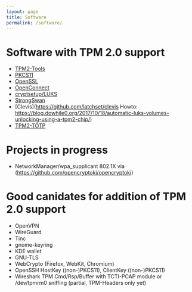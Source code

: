 ```yaml
---
layout: page
title: Software
permalink: /software/
---
```


# Software with TPM 2.0 support
- [TPM2-Tools](https://github.com/tpm2-software/tpm2-tools)
- [PKCS11](https://github.com/tpm2-software/tpm2-pkcs11)
- [OpenSSL](https://github.com/tpm2-software/tpm2-tss-engine)
- [OpenConnect](http://git.infradead.org/users/dwmw2/openconnect.git/blob/tpm2:/gnutls_tpm2_esys.c)
- [cryptsetup/LUKS](https://gitlab.com/cryptsetup/cryptsetup/merge_requests/51)
- [StrongSwan](https://wiki.strongswan.org/projects/strongswan/wiki/TPMPlugin)
- [Clevis](https://github.com/latchset/clevis Howto: https://blog.dowhile0.org/2017/10/18/automatic-luks-volumes-unlocking-using-a-tpm2-chip/)
- [TPM2-TOTP](https://github.com/tpm2-software/tpm2-totp)

# Projects in progress
- NetworkManager/wpa_supplicant 802.1X via (https://github.com/opencryptoki/opencryptoki)

# Good canidates for addition of TPM 2.0 support
- OpenVPN
- WireGuard
- Tinc
- gnome-keyring
- KDE wallet
- GNU-TLS
- WebCrypto (Firefox, WebKit, Chromium)
- OpenSSH HostKey ((non-)PKCS11), ClientKey ((non-)PKCS11)
- Wireshark TPM Cmd/Rsp/Buffer with TCTI-PCAP module or /dev/tpmrm0 sniffing (partial, TPM-Headers only yet)

